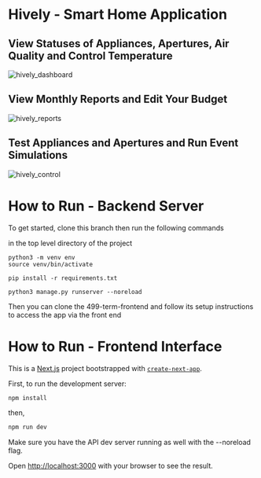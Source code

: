# Hively - Smart Home Application
## View Statuses of Appliances, Apertures, Air Quality and Control Temperature
![hively_dashboard](https://user-images.githubusercontent.com/49097168/235550763-a6265751-33f6-40bc-ba25-281b211c96b9.png)
## View Monthly Reports and Edit Your Budget
![hively_reports](https://user-images.githubusercontent.com/49097168/235550816-97a955b9-df2d-4d51-afa8-7a5cc0ff3650.png)
## Test Appliances and Apertures and Run Event Simulations
![hively_control](https://user-images.githubusercontent.com/49097168/235550885-bd45facd-b3ae-4499-ac6e-89290a606029.png)


# How to Run - Backend Server

To get started, clone this branch then run the following commands

in the top level directory of the project

```
python3 -m venv env
source venv/bin/activate

pip install -r requirements.txt

python3 manage.py runserver --noreload
```

Then you can clone the 499-term-frontend and follow its setup instructions to access the app via the front end


# How to Run - Frontend Interface

This is a [Next.js](https://nextjs.org/) project bootstrapped with [`create-next-app`](https://github.com/vercel/next.js/tree/canary/packages/create-next-app).

First, to run the development server:

```bash
npm install
```

then,

```bash
npm run dev
```

Make sure you have the API dev server running as well with the --noreload flag.

Open [http://localhost:3000](http://localhost:3000) with your browser to see the result.
